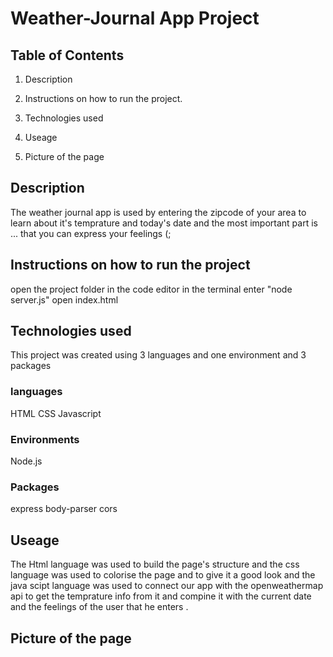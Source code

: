 # Weather-Journal App Project

## Table of Contents

1. Description

2. Instructions on how to run the project.

3. Technologies used 

4. Useage 

5. Picture of the page

## Description

The weather journal app is used by entering the zipcode of your area to learn about it's temprature and today's date and the most important part is ... that you can express your feelings (;

## Instructions on how to run the project

open the project folder in the code editor
in the terminal enter "node server.js"
open index.html

## Technologies used
This project was created using 3 languages and one environment and 3 packages 
### languages
HTML
CSS
Javascript
### Environments
Node.js
### Packages 
express
body-parser
cors
## Useage
The Html language was used to build the page's structure 
and the css language was used to colorise the page and to give it a good look 
and the java scipt language was used to connect our app with the 
openweathermap api to get the temprature info from it and compine it with the current date and the feelings of the user that he enters . 
## Picture of the page

 

